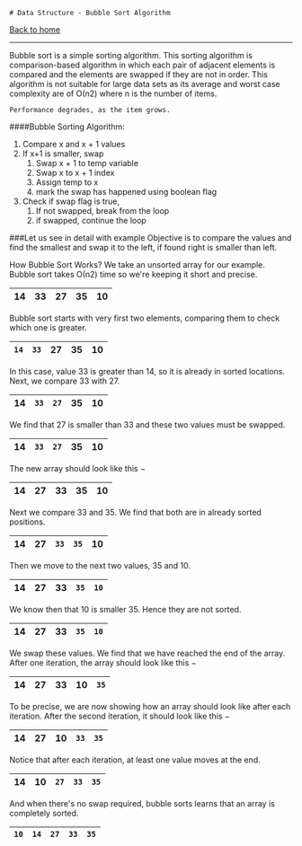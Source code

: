     # Data Structure - Bubble Sort Algorithm
[Back to home](../../../../../../../../README.md)


----------------------------------------------------
Bubble sort is a simple sorting algorithm. This sorting algorithm is comparison-based algorithm in which each pair of adjacent elements is compared and the elements are swapped if they are not in order. This algorithm is not suitable for large data sets as its average and worst case complexity are of Ο(n2) where n is the number of items.

```Performance degrades, as the item grows.```


####Bubble Sorting Algorithm:
1. Compare x and x + 1 values
2. If x+1 is smaller, swap
    1. Swap x + 1 to temp variable
    2. Swap x to x + 1 index
    3. Assign temp to x
    4. mark the swap has happened using boolean flag
3. Check if swap flag is true,
    1. If not swapped, break from the loop
    2. if swapped, continue the loop

###Let us see in detail with example
Objective is to compare the values and find the smallest and swap it to the left, if found right is smaller than left.


How Bubble Sort Works?
We take an unsorted array for our example. Bubble sort takes Ο(n2) time so we're keeping it short and precise.


| 14  | 33  | 27  | 35  | 10  |
|-----|-----|-----|-----|-----|


Bubble sort starts with very first two elements, comparing them to check which one is greater.


| ```14``` | ```33``` | 27  | 35  | 10  |
|----------|----------|-----|-----|-----|

In this case, value 33 is greater than 14, so it is already in sorted locations. Next, we compare 33 with 27.


| 14  | ```33``` | ```27``` | 35  | 10  |
|-----|----------|----------|-----|-----|

We find that 27 is smaller than 33 and these two values must be swapped.


| 14  | ```33``` | ```27``` | 35  | 10  |
|-----|----------|----------|-----|-----|
The new array should look like this −

| 14  | 27  | 33  | 35  | 10  |
|-----|-----|-----|-----|-----|
Next we compare 33 and 35. We find that both are in already sorted positions.

| 14  | 27  | ```33``` | ```35``` | 10  |
|-----|-----|----------|----------|-----|
Then we move to the next two values, 35 and 10.

| 14  | 27  | 33  | ```35``` | ```10``` |
|-----|-----|-----|----------|----------|
We know then that 10 is smaller 35. Hence they are not sorted.


| 14  | 27  | 33  | ```35``` | ```10``` |
|-----|-----|-----|----------|----------|
We swap these values. We find that we have reached the end of the array. After one iteration, the array should look like this −


| 14  | 27  | 33  | 10  | ```35``` |
|-----|-----|-----|-----|----------|
To be precise, we are now showing how an array should look like after each iteration. After the second iteration, it should look like this −


| 14  | 27  | 10  | ```33``` | ```35``` |
|-----|-----|-----|----------|----------|
Notice that after each iteration, at least one value moves at the end.

| 14  | 10  | ```27``` | ```33``` | ```35``` |
|-----|-----|----------|----------|----------|
And when there's no swap required, bubble sorts learns that an array is completely sorted.


| ```10``` | ```14``` | ```27``` | ```33``` | ```35``` |
|----------|----------|----------|----------|----------|

